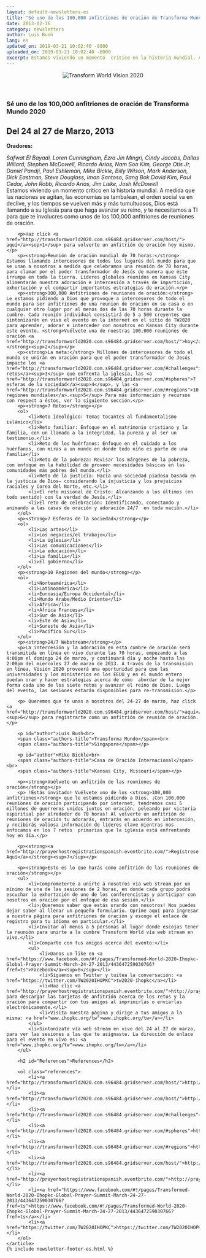 ```yaml
---
layout: default-newsletters-es
title: "Sé uno de los 100,000 anfitriones de oración de Transforma Mundo 2020"
date: 2013-02-16
category: newsletters
author: Luis Bush
lang: es
updated_on: 2019-03-21 10:02:40 -8000
uploaded_on: 2019-03-21 10:02:40 -8000
excerpt: Estamos viviendo un momento  crítico en la historia mundial. A medida que las naciones se agitan, las economías se tambalean, el orden social va en declive, y los tiempos se vuelven más y más tumultuosos, Dios está llamando a su Iglesia para que haga avanzar su reino, y te necesitamos a TI para que te involucres como unos de los 100,000 anfitriones de reuniones de oración.
---
```

<article data-publication-date="{{page.date}}" data-uploaded_on="{{page.uploaded_on}}" data-updated-on="{{page.updated_on}}" data-category="{{page.category}}">
<div id="newsletter">
	<header style="padding: 0px; text-align: center;">
		<img style="max-width: 100%;" alt="Transform World Vision 2020" src="{{ site.baseurl }}/assets/newsletters/images/2013/02/16/header-transforma2.png">
	</header>
	<article>
	    <h1>Sé uno de los 100,000 anfitriones de oración de Transforma Mundo 2020</h1>
		<h2 id="article-date">Del <time datetime="2013-03-24">24</time> al <time datetime="2013-03-27">27 de Marzo, 2013</time></h2>
		<p id="first-paragraph"><strong> Oradores:</strong></p>
		<p><em>Safwat El Bayadi, Loren Cunningham, Ezra Jin Mingri, Cindy Jacobs, Dallas Willard, Stephen McDowell, Ricardo Arias, Nam Soo Kim, George Otis Jr, Daniel Pandji, Paul Eshleman, Mike Bickle, Billy Wilson, Mark Anderson, Dick Eastman, Steve Douglass, Iman Santoso, Sang Bok David Kim, Paul Cedar, John Robb, Ricardo Arias, Jim Liske, Josh McDowell</em><br>
Estamos viviendo un momento  crítico en la historia mundial. A medida que las naciones se agitan, las economías se tambalean, el orden social va en declive, y los tiempos se vuelven más y más tumultuosos, Dios está llamando a su Iglesia para que haga avanzar su reino, y te necesitamos a TI para que te involucres como unos de los 100,000 anfitriones de reuniones de oración.</p>


		<p>Haz click <a href="http://transformworld2020.com.s96484.gridserver.com/host/"> aquí</a><sup>1</sup> para volverte un anfitrión de oración hoy mismo.</p>
		<p><strong>Reunión de oración mundial de 70 horas:</strong> Estamos llamando intercesores de todos los lugares del mundo para que se unan a nosotros a medida que celebramos una reunión de 70 horas, para clamar por el poder transformador de Jesús de manera que éste irrumpa en toda la tierra. Líderes globales reunidos en Kansas City alimentarán nuestra adoración e intercesión a través de impartición, exhortación y el compartir importantes estrategias de oración.</p>
		<p><strong>100,000 Anfitriones de reuniones de oración:</strong> Le estamos pidiendo a Dios que provoque a intercesores de todo el mundo para ser anfitriones de una reunion de oración en su casa o en cualquier otro lugar por al menos dos de las 70 horas durante la cumbre. Cada reunión individual consistirá de 5 a 500 creyentes que sintonizarán en vivo el evento en la internet en el sitio de TW2020 para aprender, adorar e interceder con nosotros en Kansas City durante este evento. <strong>Vuélvete una de nuestras 100,000 reuniones de oración <a href="http://transformworld2020.com.s96484.gridserver.com/host/">hoy</a>.</strong><sup>2</sup></p>
		<p><strong>La meta:</strong> Millones de intercesores de todo el mundo se unirán en oración para que el poder transformador de Jesús impacte los <a href="http://transformworld2020.com.s96484.gridserver.com/#challenges">7 retos</a><sup>3</sup> que enfrenta la iglesia, las <a href="http://transformworld2020.com.s96484.gridserver.com/#spheres">7 esferas de la sociedad</a><sup>4</sup>, y las <a href="http://transformworld2020.com.s96484.gridserver.com/#regions">10 regiones mundiales</a>.<sup>5</sup> Para más información y recursos con respect a éstos, ver la siguiente sección.</p>
		<p><strong>7 Retos</strong></p>
		<ol>
			<li>Reto ideológico: Temas tocantes al fundamentalismo islámico</li>
			<li>Reto familiar: Enfoque en el matrimonio cristiano y la familia, con un llamado a la integridad, la pureza y al ser un testimonio.</li>
			<li>Reto de los huérfanos: Enfoque en el cuidado a los huérfanos, con miras a un mundo en donde todo niño es parte de una familia</li>
			<li>Reto de la pobreza: Revisar los márgenes de la pobreza, con enfoque en la habilidad de proveer necesidades básicas en las comunidades más pobres del mundo.</li>
			<li>Reto de la justicia: Hacia una sociedad piadosa basada en la justicia de Dios— considerando la injusticia y los prejuicios raciales y Corea del Norte, etc.</li>
			<li>El reto misional de Cristo: Alcanzando a los últimos (en todo sentido) con la verdad de Jesús.</li>
			<li>El reto de celebración: Identificando, conectando y animando a las casas de oración y adoración 24/7  en toda nación.</li>
		</ol>
		<p><strong>7 Esferas de la sociedad</strong></p>
		<ol>
			<li>Las artes</li>
			<li>Los negocios/el trabajo</li>
			<li>La iglesia</li>
			<li>Las comunicaciones</li>
			<li>La educación</li>
			<li>La familia</li>
			<li>El gobierno</li>
		</ol>
		<p><strong>10 Regiones del mundo</strong></p>
		<ol>
			<li>Norteamérica</li>
			<li>Latinoamérica</li>
			<li>Euroasia/Europa Occidental</li>
			<li>Mundo Árabe/Medio Oriente</li>
			<li>África</li>
			<li>África Francesa</li>
			<li>Sur de Asia</li>
			<li>Este de Asia</li>
			<li>Sureste de Asia</li>
			<li>Pacífico Sur</li>
		</ol>
		<p><strong>24/7 Webstream</strong></p>
		<p>La intercesión y la adoración en esta cumbre de oración será transmitida en línea en vivo durante las 70 horas, empezando a las 4:00pm el domingo 24 de marzo, y continuará día y noche hasta las 2:00pm del miércoles 27 de marzo de 2013. A través de la transmisión en línea, Visión 2020 proveerá una oportunidad para que las universidades y los ministerios en los EEUU y en el mundo entero puedan orar y hacer estrategias acerca de cómo  abordar de la mejor forma cada uno de los siete retos y avanzar el reino de Dios. Luego del evento, las sesiones estarán disponibles para re-transmisión.</p>

		<p> Queremos que te unas a nosotros del 24-27 de marzo, haz click <a href="http://transformworld2020.com.s96484.gridserver.com/host/">aquí</a><sup>6</sup> para registrarte como un anfitrión de reunión de oración.</p>

		<p id="author">Luis Bush<br>
		<span class="authors-title">Transforma Mundo</span><br>
		<span class="authors-title">Singapore</span></p>

		<p id="author">Mike Bickle<br>
		<span class="authors-title">Casa de Oración Internacional</span><br>
		<span class="authors-title">Kansas City, Missouri</span></p>

		<p><strong>Vuélvete un anfitrión de las reuniones de oración</strong></p>
		<p> !Estás invitado! Vuélvete uno de los <strong>100,000 anfitriones</strong> que le estamos pidiendo a Dios. ¡Con 100,000 reuniones de oración participando por internet, tendremos casi 5 millones de guerreros unidos juntos en oración, peleando por victoria espiritual por alrededor de 70 horas! Al volverte un anfitrión de reuniones de oración tu adorarás, entrarás en acuerdo en intercesión, y recibirás valiosa información de líderes clave mientras nos enfocamos en los 7 retos  primarias que la iglesia está enfrentando hoy en día.</p>

		<p><strong><a href="http://prayerhostregistrationspanish.eventbrite.com/">Regístrese Aquí</a></strong><sup>7</sup></p>

		<p><strong>Esto es lo que harás como anfitrión de las reuniones de oración</strong></p>
		<ul>
			<li>Comprometerte a unirte a nosotros via web stream por un mínimo de una de las sesiones de 2 horas, en donde cada grupo podrá escuchar la exhortación de uno de los conferencistas y participar con nosotros en oración por el enfoque de esa sesión.</li>
			<li>¡Queremos saber que estás orando con nosotros! Nos puedes dejar saber al llenar un pequeño formulario. Oprime aquí para ingresar a nuestra página para anfitriones de oración y escoge el enlace de registro para tu idioma en particular.</li>
			<li>Invitar al menos a 5 personas al lugar donde escojas tener la reunión para unirte a la cumbre Transform World vía web stream en vivo.</li>
			<li>Comparte con tus amigos acerca del evento:</li>
			<ul>
				<li>Danos un like en <a href="https://www.facebook.com/#!/pages/Transformed-World-2020-Ihopkc-Global-Prayer-Summit-March-24-27-2013/443647259030766?fref=ts">Facebook</a><sup>8</sup></li>
				<li>Síguenos en Twitter y tuitea la conversación: <a href="https://twitter.com/TW2020IHOPKC">tw2020-ihopkc</a></li>
				<li>Haz clic <a href="http://prayerhostregistrationspanish.eventbrite.com/">http://prayerhostregistrationspanish.eventbrite.com/</a> para descargar las tarjetas de anfitrión acerca de los retos y la oración para compartir con tus amigos al imprimirlas o enviarlas electrónicamente.</li>
				<li>Visita nuestra página y dirige a tus amigos a la misma: <a href="www.ihopkc.org/tw">www.ihopkc.org/tw</a></li>
			</ul>
			<li>Sintonízate vía web stream en vivo del 24 al 27 de marzo, para ver las sesiones a las que te asignaste. La dirección de enlace para el evento en vivo es: <a href="www.ihopkc.org/tw">www.ihopkc.org/tw</a></li>
		</ul>

		<h2 id="References">References</h2>

		<ol class="references">
			<li><a href="http://transformworld2020.com.s96484.gridserver.com/host/">http://transformworld2020.com.s96484.gridserver.com/host/</a></li>
			<li><a href="http://transformworld2020.com.s96484.gridserver.com/host/">http://transformworld2020.com.s96484.gridserver.com/host/</a></li>
			<li><a href="http://transformworld2020.com.s96484.gridserver.com/#challenges">http://transformworld2020.com.s96484.gridserver.com/#challenges</a></li>
			<li><a href="http://transformworld2020.com.s96484.gridserver.com/#spheres">http://transformworld2020.com.s96484.gridserver.com/#spheres</a></li>
			<li><a href="http://transformworld2020.com.s96484.gridserver.com/#regions">http://transformworld2020.com.s96484.gridserver.com/#regions</a></li>
			<li><a href="http://transformworld2020.com.s96484.gridserver.com/host/">http://transformworld2020.com.s96484.gridserver.com/host/</a></li>
			<li><a href="http://prayerhostregistrationspanish.eventbrite.com/">http://prayerhostregistrationspanish.eventbrite.com/</a></li>
			<li><a href="https://www.facebook.com/#!/pages/Transformed-World-2020-Ihopkc-Global-Prayer-Summit-March-24-27-2013/443647259030766?fref=ts">https://www.facebook.com/#!/pages/Transformed-World-2020-Ihopkc-Global-Prayer-Summit-March-24-27-2013/443647259030766?fref=ts</a></li>
			<li><a href="https://twitter.com/TW2020IHOPKC">https://twitter.com/TW2020IHOPKC</a></li>
		</ol>
	</article>
	{% include newsletter-footer-es.html %}
</div>
</article>
